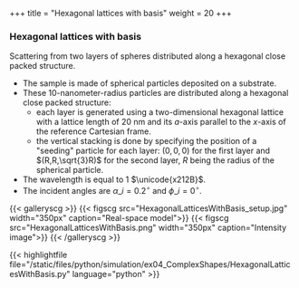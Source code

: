 +++
title = "Hexagonal lattices with basis"
weight = 20
+++

### Hexagonal lattices with basis

Scattering from two layers of spheres distributed along a hexagonal close packed structure.

* The sample is made of spherical particles deposited on a substrate.
* These $10$-nanometer-radius particles are distributed along a hexagonal close packed structure:
  * each layer is generated using a two-dimensional hexagonal lattice with a lattice length of $20$ nm and its $a$-axis parallel to the $x$-axis of the reference Cartesian frame.
  * the vertical stacking is done by specifying the position of a "seeding" particle for each layer:
    $(0,0,0)$ for the first layer and $(R,R,\sqrt{3}R)$ for the second layer, $R$ being the radius of the spherical particle.
* The wavelength is equal to $1$ $\unicode{x212B}$.
* The incident angles are $\alpha\_i = 0.2 ^{\circ}$ and $\phi\_i = 0^{\circ}$.

{{< galleryscg >}}
{{< figscg src="HexagonalLatticesWithBasis_setup.jpg" width="350px" caption="Real-space model">}}
{{< figscg src="HexagonalLatticesWithBasis.png" width="350px" caption="Intensity image">}}
{{< /galleryscg >}}

{{< highlightfile file="/static/files/python/simulation/ex04_ComplexShapes/HexagonalLatticesWithBasis.py" language="python" >}}
